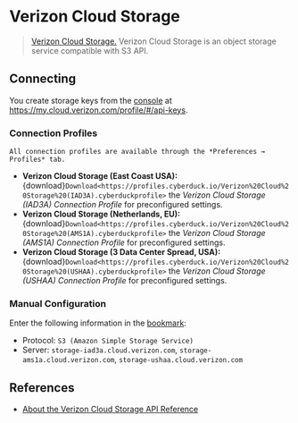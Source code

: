 Verizon Cloud Storage
====

> [Verizon Cloud Storage.](https://thingspace.verizon.com/documentation/apis/cloud-storage/api-reference.html) Verizon Cloud Storage is an object storage service compatible with S3 API.

## Connecting

You create storage keys from the [console](https://console.cloud.verizon.com/) at https://my.cloud.verizon.com/profile/#/api-keys.

### Connection Profiles

```{note}
All connection profiles are available through the *Preferences → Profiles* tab.
```

- **Verizon Cloud Storage (East Coast USA):** {download}`Download<https://profiles.cyberduck.io/Verizon%20Cloud%20Storage%20(IAD3A).cyberduckprofile>` the *Verizon Cloud Storage (IAD3A) Connection Profile* for preconfigured settings.
- **Verizon Cloud Storage (Netherlands, EU):** {download}`Download<https://profiles.cyberduck.io/Verizon%20Cloud%20Storage%20(AMS1A).cyberduckprofile>` the *Verizon Cloud Storage (AMS1A) Connection Profile* for preconfigured settings.
- **Verizon Cloud Storage (3 Data Center Spread, USA):** {download}`Download<https://profiles.cyberduck.io/Verizon%20Cloud%20Storage%20(USHAA).cyberduckprofile>` the *Verizon Cloud Storage (USHAA) Connection Profile* for preconfigured settings.

### Manual Configuration

Enter the following information in the [bookmark](../../cyberduck/bookmarks.md):

- Protocol: `S3 (Amazon Simple Storage Service)`
- Server: `storage-iad3a.cloud.verizon.com`, `storage-ams1a.cloud.verizon.com`, `storage-ushaa.cloud.verizon.com`

## References

- [About the Verizon Cloud Storage API Reference](https://thingspace.verizon.com/documentation/apis/cloud-storage/about-personal-cloud-storage-apis.html)